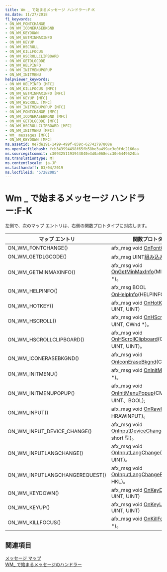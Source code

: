 ```yaml
---
title: Wm _ で始まるメッセージ ハンドラー:F-K
ms.date: 11/27/2018
f1_keywords:
- ON_WM_FONTCHANGE
- ON_WM_ICONERASEBKGND
- ON_WM_KEYDOWN
- ON_WM_GETMINMAXINFO
- ON_WM_KEYUP
- ON_WM_HSCROLL
- ON_WM_KILLFOCUS
- ON_WM_HSCROLLCLIPBOARD
- ON_WM_GETDLGCODE
- ON_WM_HELPINFO
- ON_WM_INITMENUPOPUP
- ON_WM_INITMENU
helpviewer_keywords:
- ON_WM_HELPINFO [MFC]
- ON_WM_KILLFOCUS [MFC]
- ON_WM_GETMINMAXINFO [MFC]
- ON_WM_KEYUP [MFC]
- ON_WM_HSCROLL [MFC]
- ON_WM_INITMENUPOPUP [MFC]
- ON_WM_FONTCHANGE [MFC]
- ON_WM_ICONERASEBKGND [MFC]
- ON_WM_GETDLGCODE [MFC]
- ON_WM_HSCROLLCLIPBOARD [MFC]
- ON_WM_INITMENU [MFC]
- WM_ messages [MFC]
- ON_WM_KEYDOWN [MFC]
ms.assetid: 0e7de191-1499-499f-859c-62742797808e
ms.openlocfilehash: fcb343994498f65fb58be3a499ac3e0fdc2166aa
ms.sourcegitcommit: c3093251193944840e3d0a068ecc30e6449624ba
ms.translationtype: MT
ms.contentlocale: ja-JP
ms.lasthandoff: 03/04/2019
ms.locfileid: "57282085"
---
```

# <a name="wm-message-handlers-f---k"></a>Wm _ で始まるメッセージ ハンドラー:F-K

左側で、次のマップ エントリは、右側の関数プロトタイプに対応します。

|マップ エントリ|関数プロトタイプ|
|---------------|------------------------|
|ON_WM_FONTCHANGE()|afx_msg void [OnFontChange](../../mfc/reference/cwnd-class.md#onfontchange)();|
|ON_WM_GETDLGCODE()|afx_msg UINT[組み込み](../../mfc/reference/cwnd-class.md#ongetdlgcode)();|
|ON_WM_GETMINMAXINFO()|afx_msg void [OnGetMinMaxInfo](../../mfc/reference/cwnd-class.md#ongetminmaxinfo)(MINMAXINFO *)。|
|ON_WM_HELPINFO()|afx_msg BOOL [OnHelpInfo](../../mfc/reference/cwnd-class.md#onhelpinfo)(HELPINFO *)。|
|ON_WM_HOTKEY()|afx_msg void [OnHotKey](../../mfc/reference/cwnd-class.md#onhotkey)(UINT, UINT, UINT)|
|ON_WM_HSCROLL()|afx_msg void [OnHScroll](../../mfc/reference/cwnd-class.md#onhscroll)(UINT, UINT, CWnd *)。|
|ON_WM_HSCROLLCLIPBOARD()|afx_msg void [OnHScrollClipboard](../../mfc/reference/cwnd-class.md#onhscrollclipboard)(CWnd *, UINT, UINT)。|
|ON_WM_ICONERASEBKGND()|afx_msg void [OnIconEraseBkgnd](../../mfc/reference/cwnd-class.md#oniconerasebkgnd)(CDC *)。|
|ON_WM_INITMENU()|afx_msg void [OnInitMenu](../../mfc/reference/cwnd-class.md#oninitmenu)(CMenu *)。|
|ON_WM_INITMENUPOPUP()|afx_msg void [OnInitMenuPopup](../../mfc/reference/cwnd-class.md#oninitmenupopup)(CMenu *、UINT、BOOL);|
|ON_WM_INPUT()|afx_msg void [OnRawInput](../../mfc/reference/cwnd-class.md#onrawinput)(UINT, HRAWINPUT)。|
|ON_WM_INPUT_DEVICE_CHANGE()|afx_msg void [OnInputDeviceChange](../../mfc/reference/cwnd-class.md#oninputdevicechange)(unsigned short 型)。|
|ON_WM_INPUTLANGCHANGE()|afx_msg void [OnInputLangChange](../../mfc/reference/cwnd-class.md#oninputlangchange)(BYTE, UINT)。|
|ON_WM_INPUTLANGCHANGEREQUEST()|afx_msg void [OnInputLangChangeRequest](../../mfc/reference/cwnd-class.md#oninputlangchangerequest)(UINT, HKL)。|
|ON_WM_KEYDOWN()|afx_msg void [OnKeyDown](../../mfc/reference/cwnd-class.md#onkeydown)(UINT, UINT, UINT)|
|ON_WM_KEYUP()|afx_msg void [OnKeyUp](../../mfc/reference/cwnd-class.md#onkeyup)(UINT, UINT, UINT)|
|ON_WM_KILLFOCUS()|afx_msg void [OnKillFocus](../../mfc/reference/cwnd-class.md#onkillfocus)(CWnd *)。|

## <a name="see-also"></a>関連項目

[メッセージ マップ](../../mfc/reference/message-maps-mfc.md)<br/>
[WM_ で始まるメッセージのハンドラー](../../mfc/reference/handlers-for-wm-messages.md)
